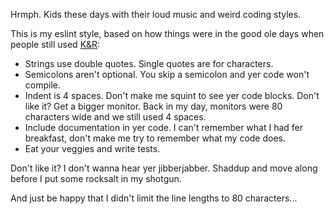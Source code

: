 Hrmph. Kids these days with their loud music and weird coding styles.

This is my eslint style, based on how things were in the good ole days when people still used [K&R](https://en.wikipedia.org/wiki/Indentation_style#K&R_style):
* Strings use double quotes. Single quotes are for characters.
* Semicolons aren't optional. You skip a semicolon and yer code won't compile.
* Indent is 4 spaces. Don't make me squint to see yer code blocks. Don't like it? Get a bigger monitor. Back in my day, monitors were 80 characters wide and we still used 4 spaces.
* Include documentation in yer code. I can't remember what I had fer breakfast, don't make me try to remember what my code does.
* Eat your veggies and write tests.

Don't like it? I don't wanna hear yer jibberjabber. Shaddup and move along before I put some rocksalt in my shotgun.

And just be happy that I didn't limit the line lengths to 80 characters...